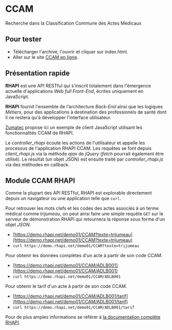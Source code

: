 # CCAM
Recherche dans la Classification Commune des Actes Médicaux

## Pour tester
- Télécharger l'archive, l'ouvrir et cliquer sur index.html.
- Aller sur le site [CCAM en ligne](https://download.oremia.com/CCAM?texte=trijumeau).

## Présentation rapide
**RHAPI** est une API RESTful qui s'inscrit totalement dans l'émergence actuelle d'applications Web *full Front-End*, écrites uniquement en JavaScript.

**RHAPI** fournit l'ensemble de l'architecture *Back-End* ainsi que les logiques *Métiers*, pour des applications à destination des professionels de santé dont il ne restera qu'à développer l'interface utilisateur.

[Zumatec](http://www.zumatec.com) propose ici un exemple de client JavaScript utilisant les fonctionnalités CCAM de RHAPI.

Le *controller_rhapi* écoute les actions de l'utilisateur et appelle les processus de l'application RHAPI CCAM. Les requêtes se font depuis *client_rhapi.js* via la méthode *ajax* de *jQuery* (*fetch* pourrait également être utilisé). Le résultat (un objet JSON) est ensuite traité par *controller_rhapi.js* via des méthodes en callback.

## Module CCAM RHAPI
Comme la plupart des API RESTful, RHAPI est explorable directement depuis un navigateur ou une application telle que `curl`.

Pour retrouver les mots clefs et les codes des actes associés à un terme médical comme *trijumeau*, on peut ainsi faire une simple requête `GET` sur le serveur de démonstration RHAPI qui retournera la réponse sous forme d'un objet *JSON*.
  - [https://demo.rhapi.net/demo01/CCAM?texte=trijumeau](https://demo.rhapi.net/demo01/CCAM?texte=trijumeau)
  - `curl https://demo.rhapi.net/demo01/CCAM?texte=trijumeau`

Pour obtenir les données complètes d'un acte à partir de son code CCAM.

  - [https://demo.rhapi.net/demo01/CCAM/ADLB001](https://demo.rhapi.net/demo01/CCAM/ADLB001)
  - `curl https://demo.rhapi.net/demo01/CCAM/ADLB001`

Pour obtenir le tarif d'un acte à partir de son code CCAM.

- [https://demo.rhapi.net/demo01/CCAM/ADLB001/tarif](https://demo.rhapi.net/demo01/CCAM/ADLB001/tarif)
- `curl https://demo.rhapi.net/demo01/CCAM/ADLB001/tarif`
    
Pour de plus amples informations se référer à [la documentation complète RHAPI](https://demo.rhapi.net/apidoc01/).

